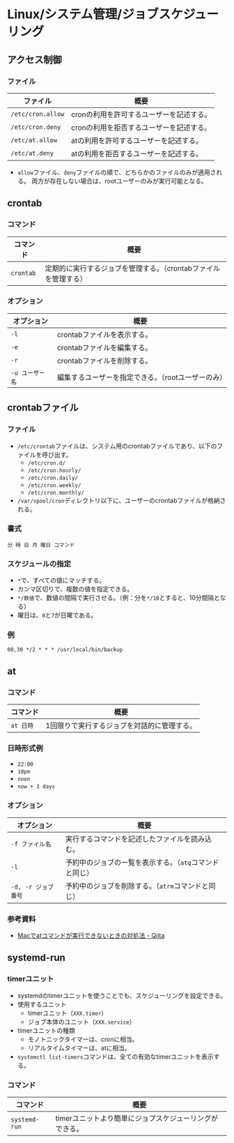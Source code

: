 # Linux/システム管理/ジョブスケジューリング

## アクセス制御

### ファイル

| ファイル          | 概要                                     |
| ----------------- | ---------------------------------------- |
| `/etc/cron.allow` | cronの利用を許可するユーザーを記述する。 |
| `/etc/cron.deny`  | cronの利用を拒否するユーザーを記述する。 |
| `/etc/at.allow`   | atの利用を許可するユーザーを記述する。   |
| `/etc/at.deny`    | atの利用を拒否するユーザーを記述する。   |

- `allow`ファイル、`deny`ファイルの順で、どちらかのファイルのみが適用される。
  両方が存在しない場合は、rootユーザーのみが実行可能となる。

## crontab

### コマンド

|コマンド|概要|
|---|---|
|`crontab`|定期的に実行するジョブを管理する。（crontabファイルを管理する）|

### オプション

| オプション      | 概要                                               |
| --------------- | -------------------------------------------------- |
| `-l`            | crontabファイルを表示する。                        |
| `-e`            | crontabファイルを編集する。                        |
| `-r`            | crontabファイルを削除する。                        |
| `-u ユーザー名` | 編集するユーザーを指定できる。（rootユーザーのみ） |

## crontabファイル

### ファイル

- `/etc/crontab`ファイルは、システム用のcrontabファイルであり、以下のファイルを呼び出す。
  - `/etc/cron.d/`
  - `/etc/cron.hourly/`
  - `/etc/cron.daily/`
  - `/etc/cron.weekly/`
  - `/etc/cron.monthly/`
- `/var/spool/cron`ディレクトリ以下に、ユーザーのcrontabファイルが格納される。

### 書式

```text
分 時 日 月 曜日 コマンド
```

### スケジュールの指定

- `*`で、すべての値にマッチする。
- カンマ区切りで、複数の値を指定できる。
- `*/数値`で、数値の間隔で実行させる。（例：分を`*/10`とすると、10分間隔となる）
- 曜日は、`0`と`7`が日曜である。

### 例

```text
00,30 */2 * * * /usr/local/bin/backup
```

## at

### コマンド

|コマンド|概要|
|---|---|
|`at 日時`|1回限りで実行するジョブを対話的に管理する。|

### 日時形式例

- `22:00`
- `10pm`
- `noon`
- `now + 3 days`

### オプション

| オプション          | 概要                                                    |
| ------------------- | ------------------------------------------------------- |
| `-f ファイル名`     | 実行するコマンドを記述したファイルを読み込む。          |
| `-l`                | 予約中のジョブの一覧を表示する。（`atq`コマンドと同じ） |
| `-d, -r ジョブ番号` | 予約中のジョブを削除する。（`atrm`コマンドと同じ）      |

### 参考資料

- [Macでatコマンドが実行できないときの対処法 - Qiita](https://qiita.com/shge/items/6c43947a77abd9d2d1b2)

## systemd-run

### timerユニット

- systemdのtimerユニットを使うことでも、スケジューリングを設定できる。
- 使用するユニット
  - timerユニット（`XXX.timer`）
  - ジョブ本体のユニット（`XXX.service`）
- timerユニットの種類
  - モノトニックタイマーは、cronに相当。
  - リアルタイムタイマーは、atに相当。
- `systemctl list-timers`コマンドは、全ての有効なtimerユニットを表示する。

### コマンド

|コマンド|概要|
|---|---|
|`systemd-run`|timerユニットより簡単にジョブスケジューリングができる。|
